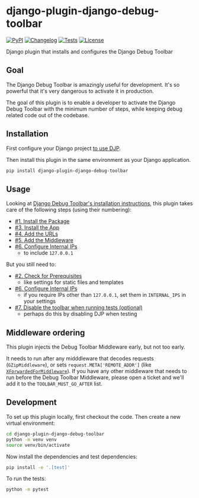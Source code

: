 # django-plugin-django-debug-toolbar

[![PyPI](https://img.shields.io/pypi/v/django-plugin-django-debug-toolbar.svg)](https://pypi.org/project/django-plugin-django-debug-toolbar/)
[![Changelog](https://img.shields.io/github/v/release/tomviner/django-plugin-django-debug-toolbar?include_prereleases&label=changelog)](https://github.com/tomviner/django-plugin-django-debug-toolbar/releases)
[![Tests](https://github.com/tomviner/django-plugin-django-debug-toolbar/workflows/Test/badge.svg)](https://github.com/tomviner/django-plugin-django-debug-toolbar/actions?query=workflow%3ATest)
[![License](https://img.shields.io/badge/license-Apache%202.0-blue.svg)](https://github.com/tomviner/django-plugin-django-debug-toolbar/blob/main/LICENSE)

Django plugin that installs and configures the Django Debug Toolbar

## Goal

The Django Debug Toolbar is amazingly useful for development. It's so powerful that it's very dangerous to activate it in production.

The goal of this plugin is to enable a developer to activate the Django Debug Toolbar with the minimum number of steps, while keeping debug related code out of the codebase.

## Installation

First configure your Django project [to use DJP](https://djp.readthedocs.io/en/latest/installing_plugins.html).

Then install this plugin in the same environment as your Django application.
```bash
pip install django-plugin-django-debug-toolbar
```
## Usage

Looking at [Django Debug Toolbar's installation instructions](https://django-debug-toolbar.readthedocs.io/en/latest/installation.html), this plugin takes care of the following steps (using their numbering):

- [#1. Install the Package](https://django-debug-toolbar.readthedocs.io/en/latest/installation.html#install-the-package)
- [#3. Install the App](https://django-debug-toolbar.readthedocs.io/en/latest/installation.html#install-the-app)
- [#4. Add the URLs](https://django-debug-toolbar.readthedocs.io/en/latest/installation.html#add-the-urls)
- [#5. Add the Middleware](https://django-debug-toolbar.readthedocs.io/en/latest/installation.html#add-the-middleware)
- [#6. Configure Internal IPs](https://django-debug-toolbar.readthedocs.io/en/latest/installation.html#configure-internal-ips)
    - to include `127.0.0.1`

But you still need to:

- [#2. Check for Prerequisites](https://django-debug-toolbar.readthedocs.io/en/latest/installation.html#check-for-prerequisites)
    - like settings for static files and templates
- [#6. Configure Internal IPs](https://django-debug-toolbar.readthedocs.io/en/latest/installation.html#configure-internal-ips)
    - if you require IPs other than `127.0.0.1`, set them in `INTERNAL_IPS` in your settings
- [#7. Disable the toolbar when running tests (optional)](https://django-debug-toolbar.readthedocs.io/en/latest/installation.html#disable-the-toolbar-when-running-tests-optional)
    - perhaps do this by disabling DJP when testing

## Middleware ordering

This plugin injects the Debug Toolbar Middleware early, but not too early.

It needs to run after any midddleware that decodes requests (`GZipMiddleware`), or sets `request.META['REMOTE_ADDR']` (like [`XForwardedForMiddleware`](https://github.com/allo-/django-xforwardedfor-middleware)).
If you have any other middleware that needs to run before the Debug Toolbar Middleware, please open a ticket and we'll add it to the `TOOLBAR_MUST_GO_AFTER` list.

## Development

To set up this plugin locally, first checkout the code. Then create a new virtual environment:
```bash
cd django-plugin-django-debug-toolbar
python -m venv venv
source venv/bin/activate
```
Now install the dependencies and test dependencies:
```bash
pip install -e '.[test]'
```
To run the tests:
```bash
python -m pytest
```
